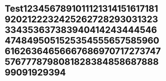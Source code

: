 # Test12345678910111213141516171819202122232425262728293031323334353637383940414243444546474849505152535455565758596061626364656667686970717273747576777879808182838485868788899091929394